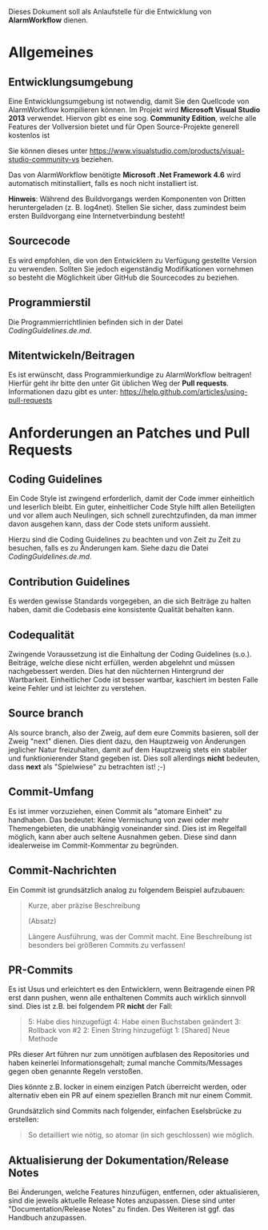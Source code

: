 ﻿Dieses Dokument soll als Anlaufstelle für die Entwicklung von **AlarmWorkflow** dienen.

# Allgemeines

## Entwicklungsumgebung

Eine Entwicklungsumgebung ist notwendig, damit Sie den Quellcode von AlarmWorkflow kompilieren können. Im Projekt wird **Microsoft Visual Studio 2013** verwendet.
Hiervon gibt es eine sog. **Community Edition**, welche alle Features der Vollversion bietet und für Open Source-Projekte generell kostenlos ist 

Sie können dieses unter https://www.visualstudio.com/products/visual-studio-community-vs beziehen.

Das von AlarmWorkflow benötigte **Microsoft .Net Framework 4.6** wird automatisch mitinstalliert, falls es noch nicht installiert ist.

**Hinweis**: Während des Buildvorgangs werden Komponenten von Dritten heruntergeladen (z. B. log4net). Stellen Sie sicher, dass zumindest beim ersten Buildvorgang eine Internetverbindung besteht!

## Sourcecode

Es wird empfohlen, die von den Entwicklern zu Verfügung gestellte Version zu verwenden. Sollten Sie jedoch eigenständig Modifikationen vornehmen so besteht die Möglichkeit über GitHub die Sourcecodes zu beziehen.

## Programmierstil

Die Programmierrichtlinien befinden sich in der Datei *CodingGuidelines.de.md*.

## Mitentwickeln/Beitragen

Es ist erwünscht, dass Programmierkundige zu AlarmWorkflow beitragen! Hierfür geht ihr bitte den unter Git üblichen Weg der **Pull requests**.
Informationen dazu gibt es unter: https://help.github.com/articles/using-pull-requests

# Anforderungen an Patches und Pull Requests

## Coding Guidelines
Ein Code Style ist zwingend erforderlich, damit der Code immer einheitlich und leserlich bleibt. Ein guter, einheitlicher Code Style hilft allen Beteiligten und vor allem auch Neulingen, sich schnell zurechtzufinden, da man immer davon ausgehen kann, dass der Code stets uniform aussieht.

Hierzu sind die Coding Guidelines zu beachten und von Zeit zu Zeit zu besuchen, falls es zu Änderungen kam.
Siehe dazu die Datei *CodingGuidelines.de.md*.

## Contribution Guidelines
Es werden gewisse Standards vorgegeben, an die sich Beiträge zu halten haben, damit die Codebasis eine konsistente Qualität behalten kann.

## Codequalität
Zwingende Voraussetzung ist die Einhaltung der Coding Guidelines (s.o.). Beiträge, welche diese nicht erfüllen, werden abgelehnt und müssen nachgebessert werden.
Dies hat den nüchternen Hintergrund der Wartbarkeit. Einheitlicher Code ist besser wartbar, kaschiert im besten Falle keine Fehler und ist leichter zu verstehen.

## Source branch
Als source branch, also der Zweig, auf dem eure Commits basieren, soll der Zweig "next" dienen.
Dies dient dazu, den Hauptzweig von Änderungen jeglicher Natur freizuhalten, damit auf dem Hauptzweig stets ein stabiler und funktionierender Stand gegeben ist.
Dies soll allerdings **nicht** bedeuten, dass **next** als "Spielwiese" zu betrachten ist! ;-)

## Commit-Umfang
Es ist immer vorzuziehen, einen Commit als "atomare Einheit" zu handhaben. Das bedeutet:
Keine Vermischung von zwei oder mehr Themengebieten, die unabhängig voneinander sind. Dies ist im Regelfall möglich, kann aber auch seltene Ausnahmen geben. Diese sind dann idealerweise im Commit-Kommentar zu begründen.

## Commit-Nachrichten
Ein Commit ist grundsätzlich analog zu folgendem Beispiel aufzubauen:

> Kurze, aber präzise Beschreibung
>
> (Absatz)
>
> Längere Ausführung, was der Commit macht. Eine Beschreibung ist besonders bei größeren Commits zu verfassen!

## PR-Commits
Es ist Usus und erleichtert es den Entwicklern, wenn Beitragende einen PR erst dann pushen, wenn alle enthaltenen Commits auch wirklich sinnvoll sind. Dies ist z.B. bei folgendem PR **nicht** der Fall:

> 5: Habe dies hinzugefügt
> 4: Habe einen Buchstaben geändert
> 3: Rollback von #2
> 2: Einen String hinzugefügt
> 1: [Shared] Neue Methode

PRs dieser Art führen nur zum unnötigen aufblasen des Repositories und haben keinerlei Informationsgehalt; zumal manche Commits/Messages gegen oben genannte Regeln verstoßen.

Dies könnte z.B. locker in einem einzigen Patch überreicht werden, oder alternativ eben ein PR auf einem speziellen Branch mit nur einem Commit.

Grundsätzlich sind Commits nach folgender, einfachen Eselsbrücke zu erstellen:

> So detailliert wie nötig, so atomar (in sich geschlossen) wie möglich.

## Aktualisierung der Dokumentation/Release Notes
Bei Änderungen, welche Features hinzufügen, entfernen, oder aktualisieren, sind die jeweils aktuelle Release Notes anzupassen. Diese sind unter "Documentation/Release Notes" zu finden. Des Weiteren ist ggf. das Handbuch anzupassen.